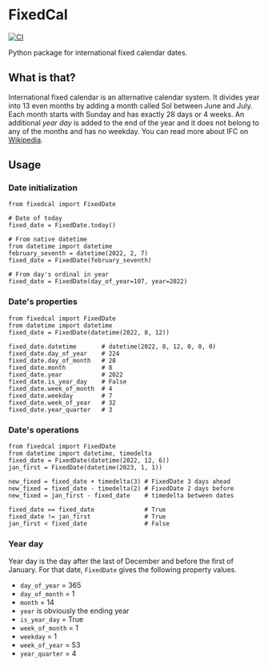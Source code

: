# FixedCal

[![CI](https://github.com/PyryL/fixedcal/actions/workflows/main.yml/badge.svg)](https://github.com/PyryL/fixedcal/actions)

Python package for international fixed calendar dates.

## What is that?

International fixed calendar is an alternative calendar system.
It divides year into 13 even months by adding a month called Sol between June and July.
Each month starts with Sunday and has exactly 28 days or 4 weeks.
An additional _year day_ is added to the end of the year and it does not belong to any of the months and has no weekday.
You can read more about IFC on [Wikipedia](https://en.wikipedia.org/wiki/International_Fixed_Calendar).

## Usage

### Date initialization

```python3
from fixedcal import FixedDate

# Date of today
fixed_date = FixedDate.today()

# From native datetime
from datetime import datetime
february_seventh = datetime(2022, 2, 7)
fixed_date = FixedDate(february_seventh)

# From day's ordinal in year
fixed_date = FixedDate(day_of_year=107, year=2022)
```

### Date's properties

```python3
from fixedcal import FixedDate
from datetime import datetime
fixed_date = FixedDate(datetime(2022, 8, 12))

fixed_date.datetime       # datetime(2022, 8, 12, 0, 0, 0)
fixed_date.day_of_year    # 224
fixed_date.day_of_month   # 28
fixed_date.month          # 8
fixed_date.year           # 2022
fixed_date.is_year_day    # False
fixed_date.week_of_month  # 4
fixed_date.weekday        # 7
fixed_date.week_of_year   # 32
fixed_date.year_quarter   # 3
```

### Date's operations

```python3
from fixedcal import FixedDate
from datetime import datetime, timedelta
fixed_date = FixedDate(datetime(2022, 12, 6))
jan_first = FixedDate(datetime(2023, 1, 1))

new_fixed = fixed_date + timedelta(3) # FixedDate 3 days ahead
new_fixed = fixed_date - timedelta(2) # FixedDate 2 days before
new_fixed = jan_first - fixed_date    # timedelta between dates

fixed_date == fixed_date              # True
fixed_date != jan_first	              # True
jan_first < fixed_date                # False
```

### Year day

Year day is the day after the last of December and before the first of January.
For that date, `FixedDate` gives the following property values.

* `day_of_year` = 365
* `day_of_month` = 1
* `month` = 14
* `year` is obviously the ending year
* `is_year_day` = True
* `week_of_month` = 1
* `weekday` = 1
* `week_of_year` = 53
* `year_quarter` = 4
